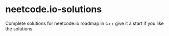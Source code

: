 # neetcode.io-solutions
Complete solutions for neetcode.io roadmap in c++
give it a start if you like the solutions
